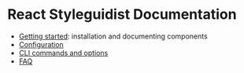 # React Styleguidist Documentation

* [Getting started](GettingStarted.md): installation and documenting components
* [Configuration](Configuration.md)
* [CLI commands and options](CLI.md)
* [FAQ](FAQ.md)
